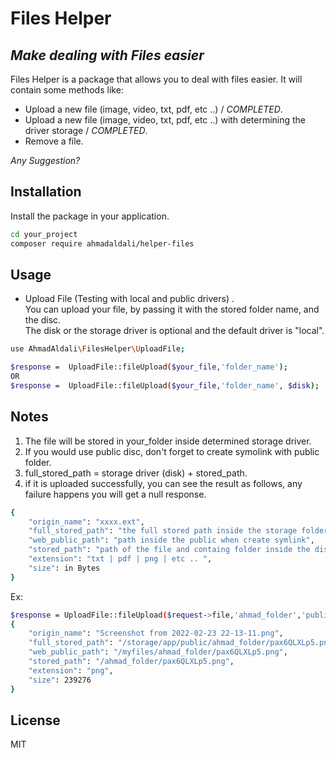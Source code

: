 # Files Helper 
## _Make dealing with Files easier_

Files Helper is a package that allows you to deal with files easier.
It will contain some methods like:
- Upload a new file (image, video, txt, pdf, etc ..)  /  _COMPLETED_.
- Upload a new file (image, video, txt, pdf, etc ..) with determining the driver storage /  _COMPLETED_.
- Remove a file.


_Any Suggestion?_

## Installation
Install the package in your application.

```sh
cd your_project
composer require ahmadaldali/helper-files
```

## Usage

- Upload File (Testing with local and public drivers) .\
  You can upload your file, by passing it with the stored folder name, and the disc.\
  The disk or the storage driver is optional and the default driver is "local".

```sh
use AhmadAldali\FilesHelper\UploadFile;

$response =  UploadFile::fileUpload($your_file,'folder_name');
OR
$response =  UploadFile::fileUpload($your_file,'folder_name', $disk);
```

## Notes
1. The file will be stored in your_folder inside determined storage driver.
2. If you would use public disc, don't forget to create symolink with public folder.
3. full_stored_path = storage driver (disk) + stored_path.
4. if it is uploaded successfully, you can see the result as follows, any failure happens you will get a null response.

```sh
{
    "origin_name": "xxxx.ext",
    "full_stored_path": "the full stored path inside the storage folder", 
    "web_public_path": "path inside the public when create symlink",
    "stored_path": "path of the file and containg folder inside the disk",
    "extension": "txt | pdf | png | etc .. ",
    "size": in Bytes
}
```

Ex:
```sh
$response = UploadFile::fileUpload($request->file,'ahmad_folder','public');
{
    "origin_name": "Screenshot from 2022-02-23 22-13-11.png",
    "full_stored_path": "/storage/app/public/ahmad_folder/pax6QLXLp5.png",
    "web_public_path": "/myfiles/ahmad_folder/pax6QLXLp5.png",
    "stored_path": "/ahmad_folder/pax6QLXLp5.png",
    "extension": "png",
    "size": 239276
}
```


## License

MIT

